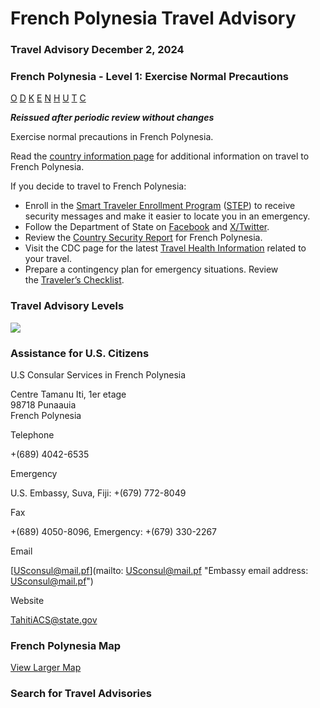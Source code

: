 # French Polynesia Travel Advisory

### Travel Advisory December 2, 2024

### French Polynesia - Level 1: Exercise Normal Precautions

[O](javascript:void(0); "Tool Tip: Other")
[D](javascript:void(0); "Tool Tip: Wrongful Detention")
[K](javascript:void(0); "Tool Tip: Kidnap and Hostage")
[E](javascript:void(0); "Tool Tip: Event")
[N](javascript:void(0); "Tool Tip: Disaster")
[H](javascript:void(0); "Tool Tip: Health")
[U](javascript:void(0); "Tool Tip: Civil Unrest")
[T](javascript:void(0); "Tool Tip: Terrorism")
[C](javascript:void(0); "Tool Tip: Crimes")

***Reissued after periodic review without changes***

Exercise normal precautions in French Polynesia.

Read the [country information page](https://travel.state.gov/content/travel/en/international-travel/International-Travel-Country-Information-Pages/FrenchPolynesia.html) for additional information on travel to French Polynesia.

If you decide to travel to French Polynesia:

* Enroll in the [Smart Traveler Enrollment Program](https://step.state.gov/step/) ([STEP](https://step.state.gov/step/)) to receive security messages and make it easier to locate you in an emergency.
* Follow the Department of State on [Facebook](https://www.facebook.com/travelgov/) and [X/Twitter](https://twitter.com/travelgov).
* Review the [Country Security Report](https://www.osac.gov/Content/Browse/Report?subContentTypes=Country%20Security%20Report) for French Polynesia.
* Visit the CDC page for the latest [Travel Health Information](https://wwwnc.cdc.gov/travel/destinations/list) related to your travel.
* Prepare a contingency plan for emergency situations. Review the [Traveler’s Checklist](https://travel.state.gov/content/passports/en/go/checklist.html).

### Travel Advisory Levels

[![](/content/dam/NEWTravelAssets/images/travel-levelv1.svg)](/content/travel/en/international-travel/before-you-go/about-our-new-products.html "Travel Advisory Levels")

### Assistance for U.S. Citizens

U.S Consular Services in French Polynesia

Centre Tamanu Iti, 1er etage  
98718 Punaauia  
French Polynesia

Telephone

+(689) 4042-6535

Emergency

U.S. Embassy, Suva, Fiji: +(679) 772-8049

Fax

+(689) 4050-8096, Emergency: +(679) 330-2267

Email

[USconsul@mail.pf](mailto: USconsul@mail.pf "Embassy email address: USconsul@mail.pf")

Website

[TahitiACS@state.gov](TahitiACS@state.gov "Embassy website address of U.S Consular Services in French Polynesia: TahitiACS@state.gov")

### French Polynesia Map

[View Larger Map](https://travelmaps.state.gov/TSGMap/?extent=-155.303069954,-20.122319583,-144.664525346,-14.801064041 "Map of French Polynesia")



### Search for Travel Advisories